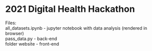 # 2021 Digital Health Hackathon

Files:  
all_datasets.ipynb - jupyter notebook with data analysis (rendered in browser)  
pass_data.py - back-end  
folder website - front-end  



